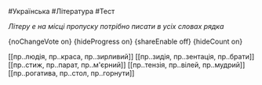 #Українська #Література #Тест

*Літеру е на місці пропуску потрібно писати в усіх словах рядка*

{noChangeVote on}
{hideProgress on}
{shareEnable off}
{hideCount on}

[[пр..людія, пр..краса, пр..зирливий]]
[[пр..зидія, пр..зентація, пр..брати]]
[[пр..стиж, пр..парат, пр..м'єрний]]
[[пр..тензія, пр..вілей, пр..мудрий]]
[[пр..рогатива, пр..стол, пр..горнути]]
